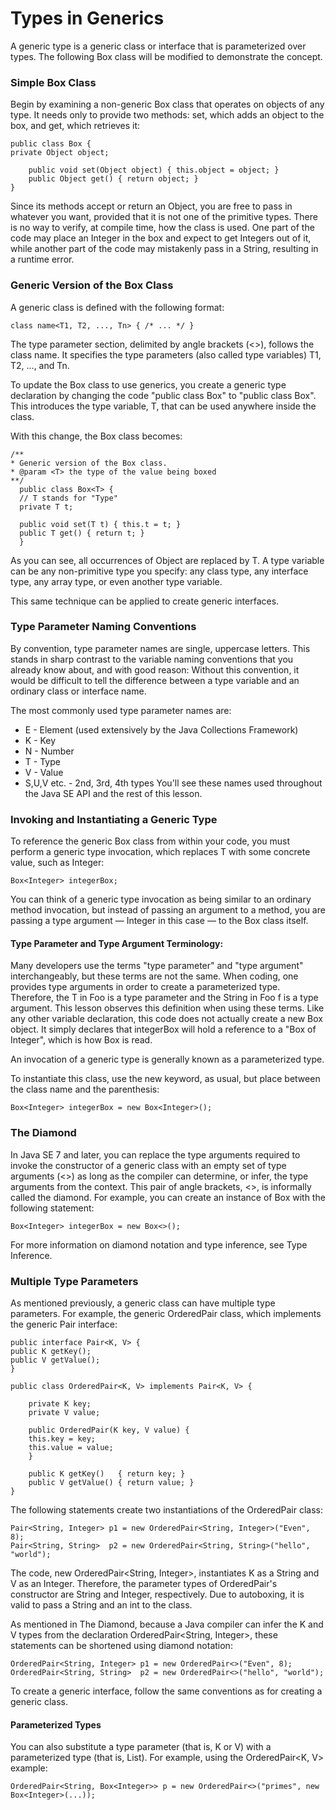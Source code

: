 # Types in Generics
A generic type is a generic class or interface that is parameterized over types. The following Box class will be modified to demonstrate the concept.

### Simple Box Class

Begin by examining a non-generic Box class that operates on objects of any type. It needs only to provide two methods: set, which adds an object to the box, and get, which retrieves it:
````
public class Box {
private Object object;

    public void set(Object object) { this.object = object; }
    public Object get() { return object; }
}
````
Since its methods accept or return an Object, you are free to pass in whatever you want, provided that it is not one of the primitive types. There is no way to verify, at compile time, how the class is used. One part of the code may place an Integer in the box and expect to get Integers out of it, while another part of the code may mistakenly pass in a String, resulting in a runtime error.

### Generic Version of the Box Class
A generic class is defined with the following format:
````
class name<T1, T2, ..., Tn> { /* ... */ }
````
The type parameter section, delimited by angle brackets (<>), follows the class name. It specifies the type parameters (also called type variables) T1, T2, ..., and Tn.

To update the Box class to use generics, you create a generic type declaration by changing the code "public class Box" to "public class Box<T>". This introduces the type variable, T, that can be used anywhere inside the class.

With this change, the Box class becomes:
````
/**
* Generic version of the Box class.
* @param <T> the type of the value being boxed
**/
  public class Box<T> {
  // T stands for "Type"
  private T t;

  public void set(T t) { this.t = t; }
  public T get() { return t; }
  }
````
  As you can see, all occurrences of Object are replaced by T. A type variable can be any non-primitive type you specify: any class type, any interface type, any array type, or even another type variable.

This same technique can be applied to create generic interfaces.

### Type Parameter Naming Conventions

By convention, type parameter names are single, uppercase letters. This stands in sharp contrast to the variable naming conventions that you already know about, and with good reason: Without this convention, it would be difficult to tell the difference between a type variable and an ordinary class or interface name.

The most commonly used type parameter names are:

- E - Element (used extensively by the Java Collections Framework)
- K - Key
- N - Number
- T - Type
- V - Value
- S,U,V etc. - 2nd, 3rd, 4th types
You'll see these names used throughout the Java SE API and the rest of this lesson.

### Invoking and Instantiating a Generic Type

To reference the generic Box class from within your code, you must perform a generic type invocation, which replaces T with some concrete value, such as Integer:
````
Box<Integer> integerBox;
````
You can think of a generic type invocation as being similar to an ordinary method invocation, but instead of passing an argument to a method, you are passing a type argument — Integer in this case — to the Box class itself.

#### Type Parameter and Type Argument Terminology: 
Many developers use the terms "type parameter" and "type argument" interchangeably, but these terms are not the same. When coding, one provides type arguments in order to create a parameterized type. Therefore, the T in Foo<T> is a type parameter and the String in Foo<String> f is a type argument. This lesson observes this definition when using these terms.
Like any other variable declaration, this code does not actually create a new Box object. It simply declares that integerBox will hold a reference to a "Box of Integer", which is how Box<Integer> is read.

An invocation of a generic type is generally known as a parameterized type.

To instantiate this class, use the new keyword, as usual, but place <Integer> between the class name and the parenthesis:
````
Box<Integer> integerBox = new Box<Integer>();
````
### The Diamond

In Java SE 7 and later, you can replace the type arguments required to invoke the constructor of a generic class with an empty set of type arguments (<>) as long as the compiler can determine, or infer, the type arguments from the context. This pair of angle brackets, <>, is informally called the diamond. For example, you can create an instance of Box<Integer> with the following statement:
````
Box<Integer> integerBox = new Box<>();
````
For more information on diamond notation and type inference, see Type Inference.

### Multiple Type Parameters

As mentioned previously, a generic class can have multiple type parameters. For example, the generic OrderedPair class, which implements the generic Pair interface:
````
public interface Pair<K, V> {
public K getKey();
public V getValue();
}

public class OrderedPair<K, V> implements Pair<K, V> {

    private K key;
    private V value;

    public OrderedPair(K key, V value) {
	this.key = key;
	this.value = value;
    }

    public K getKey()	{ return key; }
    public V getValue() { return value; }
}
````
The following statements create two instantiations of the OrderedPair class:
````
Pair<String, Integer> p1 = new OrderedPair<String, Integer>("Even", 8);
Pair<String, String>  p2 = new OrderedPair<String, String>("hello", "world");
````
The code, new OrderedPair<String, Integer>, instantiates K as a String and V as an Integer. Therefore, the parameter types of OrderedPair's constructor are String and Integer, respectively. Due to autoboxing, it is valid to pass a String and an int to the class.

As mentioned in The Diamond, because a Java compiler can infer the K and V types from the declaration OrderedPair<String, Integer>, these statements can be shortened using diamond notation:
````
OrderedPair<String, Integer> p1 = new OrderedPair<>("Even", 8);
OrderedPair<String, String>  p2 = new OrderedPair<>("hello", "world");
````
To create a generic interface, follow the same conventions as for creating a generic class.

#### Parameterized Types

You can also substitute a type parameter (that is, K or V) with a parameterized type (that is, List<String>). For example, using the OrderedPair<K, V> example:
````
OrderedPair<String, Box<Integer>> p = new OrderedPair<>("primes", new Box<Integer>(...));
````